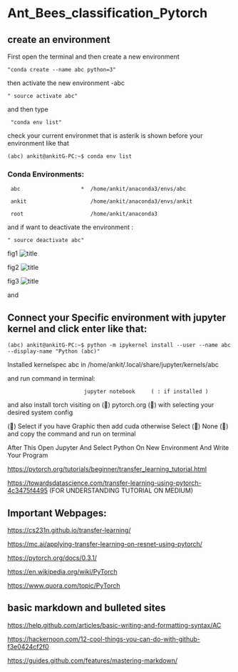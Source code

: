 # Ant_Bees_classification_Pytorch

 ## create an environment

First open the terminal and then create a new environment

    "conda create --name abc python=3"
   
then activate the new environment -abc

    " source activate abc"

 and then type 

     "conda env list"

check your current environmet that is  asterik is shown before your environment like that

    (abc) ankit@ankitG-PC:~$ conda env list

   ### Conda Environments:

     abc                   *  /home/ankit/anaconda3/envs/abc

     ankit                    /home/ankit/anaconda3/envs/ankit

     root                     /home/ankit/anaconda3

and if want to deactivate the environment :

    " source deactivate abc"

fig1
 ![title](https://github.com/ankitAMD/1Ant_Bees_classification_Pytorch/blob/master/environment1.png)

fig2 
 ![title](https://github.com/ankitAMD/1Ant_Bees_classification_Pytorch/blob/master/environment2.png)

fig3
 ![title](https://github.com/ankitAMD/1Ant_Bees_classification_Pytorch/blob/master/environment3.png)


and 

##  Connect your Specific environment with jupyter kernel and click enter like that:

    (abc) ankit@ankitG-PC:~$ python -m ipykernel install --user --name abc --display-name "Python (abc)"

Installed kernelspec abc in /home/ankit/.local/share/jupyter/kernels/abc

and run command in terminal:
                            
                            jupyter notebook     ( : if installed )


and also install  torch  visiting on (&#x1F34E;) pytorch.org  (&#x1F34E;) with selecting your desired system config

(&#x1F34F;) Select if you have Graphic then add cuda otherwise Select (&#x1F534;) None  (&#x1F534;) and copy the command and run on terminal

After This Open Jupyter And Select Python On New Environment And Write Your Program


https://pytorch.org/tutorials/beginner/transfer_learning_tutorial.html

https://towardsdatascience.com/transfer-learning-using-pytorch-4c3475f4495       (FOR UNDERSTANDING TUTORIAL ON MEDIUM)



## Important Webpages:

https://cs231n.github.io/transfer-learning/

https://mc.ai/applying-transfer-learning-on-resnet-using-pytorch/

https://pytorch.org/docs/0.3.1/

https://en.wikipedia.org/wiki/PyTorch

https://www.quora.com/topic/PyTorch


## basic markdown and bulleted sites 

https://help.github.com/articles/basic-writing-and-formatting-syntax/AC

https://hackernoon.com/12-cool-things-you-can-do-with-github-f3e0424cf2f0

https://guides.github.com/features/mastering-markdown/
